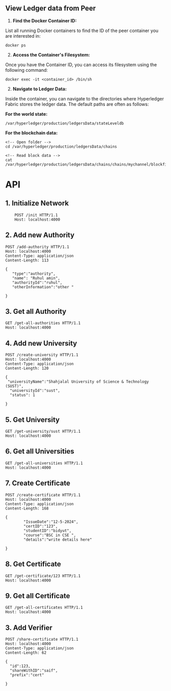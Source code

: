 ## View Ledger data from Peer

1. **Find the Docker Container ID:**

List all running Docker containers to find the ID of the peer container you are interested in:


    docker ps

2. **Access the Container's Filesystem:**

Once you have the Container ID, you can access its filesystem using the following command:


    docker exec -it <container_id> /bin/sh


2. **Navigate to Ledger Data:**

Inside the container, you can navigate to the directories where Hyperledger Fabric stores the ledger data. The default paths are often as follows:

**For the world state:**

    /var/hyperledger/production/ledgersData/stateLeveldb

**For the blockchain data:**

    <!-- Open folder -->
    cd /var/hyperledger/production/ledgersData/chains

    <!-- Read block data -->
    cat /var/hyperledger/production/ledgersData/chains/chains/mychannel/blockfile_000000



# API 


## 1. Initialize Network

```
    POST /init HTTP/1.1
    Host: localhost:4000

```
     
## 2. Add new Authority 

```
POST /add-authority HTTP/1.1
Host: localhost:4000
Content-Type: application/json
Content-Length: 113

{
   "type":"authority",
   "name": "Ruhul amin",
   "authorityId":"ruhul",
   "otherInformation":"other "
    
}

```
## 3. Get all Authority 

```
GET /get-all-authorities HTTP/1.1
Host: localhost:4000

```



## 4. Add new University 

```
POST /create-university HTTP/1.1
Host: localhost:4000
Content-Type: application/json
Content-Length: 120

{
 "universityName":"Shahjalal University of Science & Technology (SUST)",
  "universityId":"sust",
  "status": 1
    
}

```



## 5. Get University 

```
GET /get-university/sust HTTP/1.1
Host: localhost:4000

```


## 6. Get all Universities 

```
GET /get-all-universities HTTP/1.1
Host: localhost:4000

```



## 7. Create Certificate

```
POST /create-certificate HTTP/1.1
Host: localhost:4000
Content-Type: application/json
Content-Length: 168

{
        "IssueDate":"12-5-2024",
        "certID":"123",  
        "studentID":"bidyut",
        "course":"BSC in CSE ",
        "details":"write details here"
    
}

```



## 8. Get Certificate

```
GET /get-certificate/123 HTTP/1.1
Host: localhost:4000

```



## 9. Get all Certificate 

```
GET /get-all-certificates HTTP/1.1
Host: localhost:4000

```



## 3. Add Verifier 

```
POST /share-certificate HTTP/1.1
Host: localhost:4000
Content-Type: application/json
Content-Length: 62

{
  "id":123,
  "shareWithID":"saif",
  "prefix":"cert"
    
}

```

